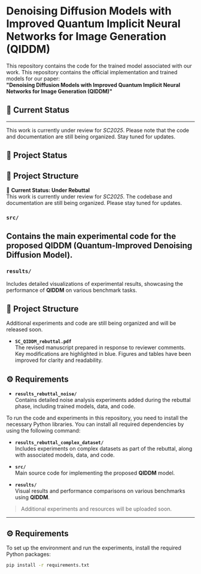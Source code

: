 # **Denoising Diffusion Models with Improved Quantum Implicit Neural Networks for Image Generation (QIDDM)**

This repository contains the code for the trained model associated with our work.
This repository contains the official implementation and trained models for our paper:  
**"Denoising Diffusion Models with Improved Quantum Implicit Neural Networks for Image Generation (QIDDM)"**

## 📝 **Current Status**
---

This work is currently under review for *SC2025*. Please note that the code and documentation are still being organized. Stay tuned for updates.
## 📝 Project Status

## 📁 **Project Structure**
🚧 **Current Status: Under Rebuttal**  
This work is currently under review for *SC2025*. The codebase and documentation are still being organized. Please stay tuned for updates.

### `src/`
Contains the main experimental code for the proposed **QIDDM** (Quantum-Improved Denoising Diffusion Model).
---

### `results/`
Includes detailed visualizations of experimental results, showcasing the performance of **QIDDM** on various benchmark tasks.
## 📁 Project Structure

Additional experiments and code are still being organized and will be released soon.
- **`SC_QIDDM_rebuttal.pdf`**  
  The revised manuscript prepared in response to reviewer comments. Key modifications are highlighted in blue. Figures and tables have been improved for clarity and readability.

## ⚙️ **Requirements**
- **`results_rebuttal_noise/`**  
  Contains detailed noise analysis experiments added during the rebuttal phase, including trained models, data, and code.

To run the code and experiments in this repository, you need to install the necessary Python libraries. You can install all required dependencies by using the following command:
- **`results_rebuttal_complex_dataset/`**  
  Includes experiments on complex datasets as part of the rebuttal, along with associated models, data, and code.

- **`src/`**  
  Main source code for implementing the proposed **QIDDM** model.

- **`results/`**  
  Visual results and performance comparisons on various benchmarks using **QIDDM**.

> Additional experiments and resources will be uploaded soon.
---

## ⚙️ Requirements

To set up the environment and run the experiments, install the required Python packages:

```bash
pip install -r requirements.txt

